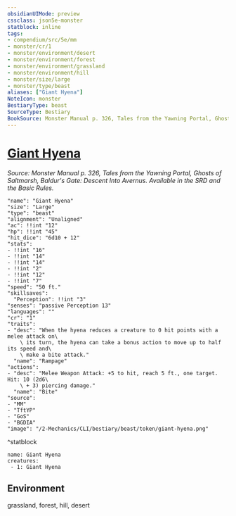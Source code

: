 ```yaml
---
obsidianUIMode: preview
cssclass: json5e-monster
statblock: inline
tags:
- compendium/src/5e/mm
- monster/cr/1
- monster/environment/desert
- monster/environment/forest
- monster/environment/grassland
- monster/environment/hill
- monster/size/large
- monster/type/beast
aliases: ["Giant Hyena"]
NoteIcon: monster
BestiaryType: beast
SourceType: Bestiary
BookSource: Monster Manual p. 326, Tales from the Yawning Portal, Ghosts of Saltmarsh, Baldur's Gate: Descent Into Avernus. Available in the SRD and the Basic Rules.
---
```

# [Giant Hyena](2-Mechanics/CLI/bestiary/beast/giant-hyena.md)
*Source: Monster Manual p. 326, Tales from the Yawning Portal, Ghosts of Saltmarsh, Baldur's Gate: Descent Into Avernus. Available in the SRD and the Basic Rules.*  

```statblock
"name": "Giant Hyena"
"size": "Large"
"type": "beast"
"alignment": "Unaligned"
"ac": !!int "12"
"hp": !!int "45"
"hit_dice": "6d10 + 12"
"stats":
- !!int "16"
- !!int "14"
- !!int "14"
- !!int "2"
- !!int "12"
- !!int "7"
"speed": "50 ft."
"skillsaves":
  "Perception": !!int "3"
"senses": "passive Perception 13"
"languages": ""
"cr": "1"
"traits":
- "desc": "When the hyena reduces a creature to 0 hit points with a melee attack on\
    \ its turn, the hyena can take a bonus action to move up to half its speed and\
    \ make a bite attack."
  "name": "Rampage"
"actions":
- "desc": "Melee Weapon Attack: +5 to hit, reach 5 ft., one target. Hit: 10 (2d6\
    \ + 3) piercing damage."
  "name": "Bite"
"source":
- "MM"
- "TftYP"
- "GoS"
- "BGDIA"
"image": "/2-Mechanics/CLI/bestiary/beast/token/giant-hyena.png"
```
^statblock

```encounter-table
name: Giant Hyena
creatures:
 - 1: Giant Hyena
```

## Environment

grassland, forest, hill, desert